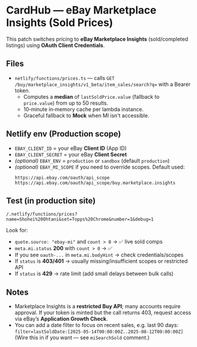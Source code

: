 # CardHub — eBay Marketplace Insights (Sold Prices)

This patch switches pricing to **eBay Marketplace Insights** (sold/completed listings) using **OAuth Client Credentials**.

## Files
- `netlify/functions/prices.ts` — calls `GET /buy/marketplace_insights/v1_beta/item_sales/search?q=` with a Bearer token.
  - Computes a **median** of `lastSoldPrice.value` (fallback to `price.value`) from up to 50 results.
  - 10‑minute in‑memory cache per lambda instance.
  - Graceful fallback to **Mock** when MI isn't accessible.

## Netlify env (Production scope)
- `EBAY_CLIENT_ID` = your eBay **Client ID** (App ID)
- `EBAY_CLIENT_SECRET` = your eBay **Client Secret**
- *(optional)* `EBAY_ENV` = `production` or `sandbox` (default `production`)
- *(optional)* `EBAY_MI_SCOPE` if you need to override scopes. Default used:
  ```
  https://api.ebay.com/oauth/api_scope https://api.ebay.com/oauth/api_scope/buy.marketplace.insights
  ```

## Test (in production site)
```
/.netlify/functions/prices?name=Shohei%20Ohtani&set=Topps%20Chrome&number=1&debug=1
```
Look for:
- `quote.source: "ebay-mi"` and `count > 0` → ✅ live sold comps
- `meta.mi.status` **200** with `count > 0` → ✅
- If you see `oauth-...` in `meta.mi.bodyHint` → check credentials/scopes
- If `status` is **403/401** → usually missing/insufficient scopes or restricted API
- If `status` is **429** → rate limit (add small delays between bulk calls)

## Notes
- Marketplace Insights is a **restricted Buy API**; many accounts require approval. If your token is minted but the call returns 403, request access via eBay’s **Application Growth Check**.
- You can add a date filter to focus on recent sales, e.g. last 90 days:
  `filter=lastSoldDate:[2025-05-14T00:00:00Z..2025-08-12T00:00:00Z]`
  (Wire this in if you want — see `miSearchSold` comment.)
